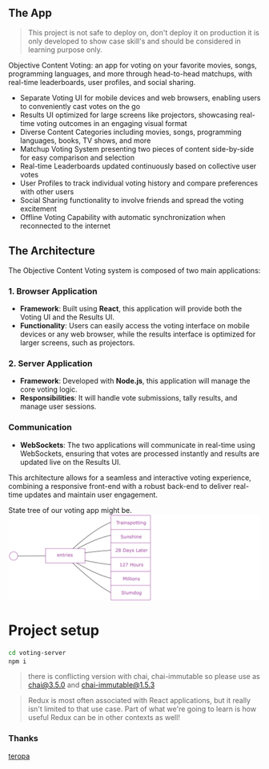 ## The App

> This project is not safe to deploy on, don't deploy it on production it is only developed to show case skill's and should be considered in learning purpose only.

Objective Content Voting: an app for voting on your favorite movies, songs, programming languages, and more through head-to-head matchups, with real-time leaderboards, user profiles, and social sharing.

-   Separate Voting UI for mobile devices and web browsers, enabling users to conveniently cast votes on the go
-   Results UI optimized for large screens like projectors, showcasing real-time voting outcomes in an engaging visual format
-   Diverse Content Categories including movies, songs, programming languages, books, TV shows, and more
-   Matchup Voting System presenting two pieces of content side-by-side for easy comparison and selection
-   Real-time Leaderboards updated continuously based on collective user votes
-   User Profiles to track individual voting history and compare preferences with other users
-   Social Sharing functionality to involve friends and spread the voting excitement
-   Offline Voting Capability with automatic synchronization when reconnected to the internet

## The Architecture

The Objective Content Voting system is composed of two main applications:

### 1. **Browser Application**

-   **Framework**: Built using **React**, this application will provide both the Voting UI and the Results UI.
-   **Functionality**: Users can easily access the voting interface on mobile devices or any web browser, while the results interface is optimized for larger screens, such as projectors.

### 2. **Server Application**

-   **Framework**: Developed with **Node.js**, this application will manage the core voting logic.
-   **Responsibilities**: It will handle vote submissions, tally results, and manage user sessions.

### Communication

-   **WebSockets**: The two applications will communicate in real-time using WebSockets, ensuring that votes are processed instantly and results are updated live on the Results UI.

This architecture allows for a seamless and interactive voting experience, combining a responsive front-end with a robust back-end to deliver real-time updates and maintain user engagement.

State tree of our voting app might be.
![image](assets/vote_server_tree_entries.png)

# Project setup

```bash
cd voting-server
npm i
```

> there is conflicting version with chai, chai-immutable so please use as chai@3.5.0 and chai-immutable@1.5.3

> Redux is most often associated with React applications, but it really isn't limited to that use case. Part of what we're going to learn is how useful Redux can be in other contexts as well!

### Thanks

[teropa](https://teropa.info/blog/2015/09/10/full-stack-redux-tutorial#what-you-will-need)
